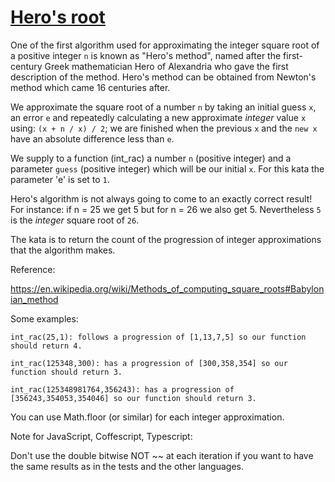 # [Hero's root](https://www.codewars.com/kata/heros-root "https://www.codewars.com/kata/55efecb8680f47654c000095")

One of the first algorithm used for approximating the integer square root of a positive integer `n` is known as "Hero's method", 
named after the first-century Greek mathematician Hero of Alexandria who gave the first description
of the method. Hero's method can be obtained from Newton's method which came 16 centuries after. 

We approximate the square root of a number `n` by taking an initial guess `x`, an error `e` and repeatedly calculating a new approximate *integer* value `x` using: `(x + n / x) / 2`; we are finished when the previous `x` and the `new x` have an absolute difference less than `e`.

We supply to a function (int_rac) a number `n` (positive integer) and a parameter `guess` (positive integer) which will be our initial `x`. For this kata the parameter 'e' is set to `1`.

Hero's algorithm is not always going to come to an exactly correct result! For instance: if n = 25 we get 5 but for n = 26 we also get 5. Nevertheless `5` is the *integer* square root of `26`.

The kata is to return the count of the progression of integer approximations that the algorithm makes.

Reference:

<https://en.wikipedia.org/wiki/Methods_of_computing_square_roots#Babylonian_method>

Some examples:
```
int_rac(25,1): follows a progression of [1,13,7,5] so our function should return 4.

int_rac(125348,300): has a progression of [300,358,354] so our function should return 3.

int_rac(125348981764,356243): has a progression of [356243,354053,354046] so our function should return 3.
```

You can use Math.floor (or similar) for each integer approximation.  

Note for JavaScript, Coffescript, Typescript:

Don't use the double bitwise NOT ~~ at each iteration if you want to have the same results as in the tests and the other languages. 
